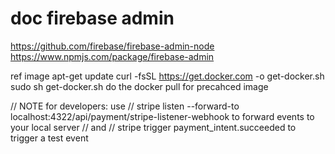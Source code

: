 # doc firebase admin
https://github.com/firebase/firebase-admin-node
https://www.npmjs.com/package/firebase-admin


ref image 
apt-get update
curl -fsSL https://get.docker.com -o get-docker.sh
sudo sh get-docker.sh
do the docker pull for precahced image


// NOTE for developers: use
// stripe listen --forward-to localhost:4322/api/payment/stripe-listener-webhook to forward events to your local server
// and
// stripe trigger payment_intent.succeeded to trigger a test event